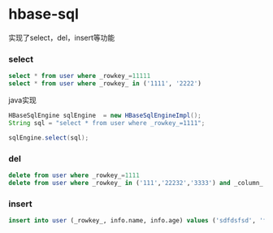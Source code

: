 # hbase-sql

实现了select，del，insert等功能

### select

```sql
select * from user where _rowkey_=11111
select * from user where _rowkey_ in ('1111', '2222')
```

java实现

```java
HBaseSqlEngine sqlEngine  = new HBaseSqlEngineImpl();
String sql = "select * from user where _rowkey_=1111";

sqlEngine.select(sql);
```

### del

```sql
delete from user where _rowkey_=1111
delete from user where _rowkey_ in ('111','22232','3333') and _column_ in ('info.name', 'info.age')
```

### insert

```sql
insert into user (_rowkey_, info.name, info.age) values ('sdfdsfsd', 'fdsfsd', 12)
```
